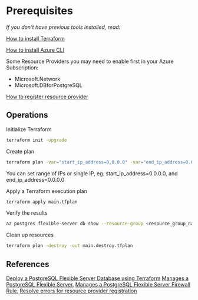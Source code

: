 # Prerequisites

_If you don't have previous tools installed, read:_

[How to install Terraform](https://developer.hashicorp.com/terraform/tutorials/azure-get-started/install-cli)

[How to install Azure CLI]([Prerequisites](https://learn.microsoft.com/en-us/cli/azure/install-azure-cli-linux?pivots=apt#install-azure-cli))

Some Resource Providers you may need to enable first in your Azure Subscription:

- Microsoft.Network
- Microsoft.DBforPostgreSQL

[How to register resource provider](https://learn.microsoft.com/en-us/azure/azure-resource-manager/management/resource-providers-and-types#register-resource-provider)

## Operations

Initialize Terraform

```bash
terraform init -upgrade
```

Create plan

```bash
terraform plan -var="start_ip_address=0.0.0.0" -var="end_ip_address=0.0.0.0"
```

You can set range of IPs or single IP, eg. start_ip_address=0.0.0.0, and end_ip_address=0.0.0.0

Apply a Terraform execution plan

```bash
terraform apply main.tfplan
```

Verify the results

```bash
az postgres flexible-server db show --resource-group <resource_group_name> --server-name <server_name> --database-name <database_name>
```

Clean up resources

```bash
terraform plan -destroy -out main.destroy.tfplan
```

## References

[Deploy a PostgreSQL Flexible Server Database using Terraform](https://learn.microsoft.com/en-us/azure/developer/terraform/deploy-postgresql-flexible-server-database?tabs=azure-cli)
[Manages a PostgreSQL Flexible Server.](https://registry.terraform.io/providers/hashicorp/azurerm/latest/docs/resources/postgresql_flexible_server)
[Manages a PostgreSQL Flexible Server Firewall Rule.](https://registry.terraform.io/providers/hashicorp/azurerm/latest/docs/resources/postgresql_flexible_server_firewall_rule)
[Resolve errors for resource provider registration](https://learn.microsoft.com/en-us/azure/azure-resource-manager/troubleshooting/error-register-resource-provider?tabs=azure-portal)
